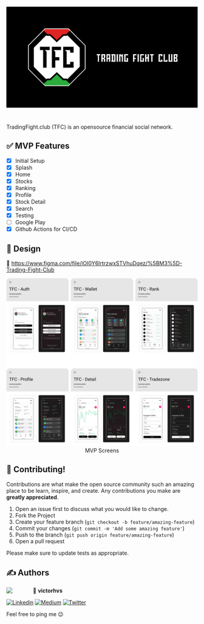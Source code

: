 
<p align="center"> 
   <img src="art/logo-rect.svg"/> 
</p>

#
TradingFight.club (TFC) is an opensource financial social network. 

## ✅ MVP Features
- [x] Initial Setup
- [x] Splash
- [x] Home
- [x] Stocks
- [x] Ranking
- [x] Profile
- [x] Stock Detail
- [x] Search
- [x] Testing
- [ ] Google Play
- [x] Github Actions for CI/CD

## 🎨 Design
🔗 https://www.figma.com/file/iOI0Y6IrtrzwxSTVhuDqez/%5BM3%5D-Trading-Fight-Club

<p align="center"> 
   <img src="art/mvp-screens.png" alt="MVP SCREENS"/> 
   MVP Screens
</p>

## 🤝 Contributing!

Contributions are what make the open source community such an amazing place to be learn, inspire, 
and create. Any contributions you make are **greatly appreciated**.

1. Open an issue first to discuss what you would like to change.
2. Fork the Project
3. Create your feature branch (`git checkout -b feature/amazing-feature`)
4. Commit your changes (`git commit -m 'Add some amazing feature'`)
5. Push to the branch (`git push origin feature/amazing-feature`)
6. Open a pull request

Please make sure to update tests as appropriate.

## ✍️ Authors

<a href="https://www.linkedin.com/in/victorhvs/" target="_blank">
  <img src="https://avatars.githubusercontent.com/u/5183768?v=4" width="70" align="left">
</a>

👤 **victorhvs**

[![Linkedin](https://img.shields.io/badge/-linkedin-grey?logo=linkedin)](https://www.linkedin.com/in/victorhvs/)
[![Medium](https://img.shields.io/badge/-medium-grey?logo=medium)](https://victorhvs.medium.com/)
[![Twitter](https://img.shields.io/badge/-medium-grey?logo=twitter)](https://twitter.com/VictorHVS_)

Feel free to ping me 😉
